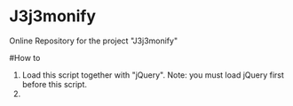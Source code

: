 # J3j3monify
Online Repository for the project "J3j3monify"

#How to

1. Load this script together with "jQuery". Note: you must load jQuery first before this script.
2. 
